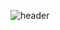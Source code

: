 ![header](https://capsule-render.vercel.app/api?type=soft&color=FBCAE0&height=150&section=header&text=Hello!%20I'm%20Seonga&fontColor=FFFFFF&fontSize=50&fontAlignY=50&theme=vue)

<!--
**2SEONGA/2SEONGA** is a ✨ _special_ ✨ repository because its `README.md` (this file) appears on your GitHub profile.

Here are some ideas to get you started:

- 🔭 I’m currently working on ...
- 🌱 I’m currently learning ...
- 👯 I’m looking to collaborate on ...
- 🤔 I’m looking for help with ...
- 💬 Ask me about ...
- 📫 How to reach me: ...
- 😄 Pronouns: ...
- ⚡ Fun fact: ...
-->
